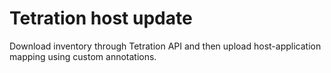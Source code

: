 # Tetration host update
Download inventory through Tetration API and then upload host-application mapping using custom annotations.
